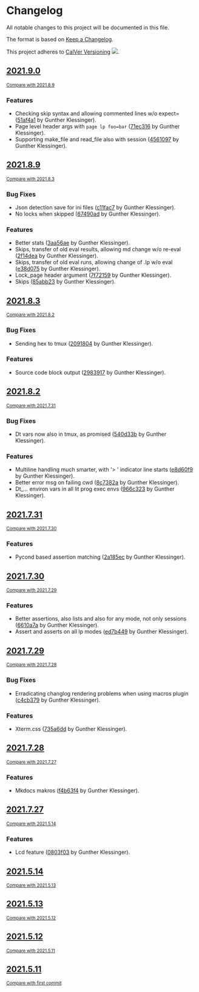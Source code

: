 <!-- AUTOMATICALLY GENERATED FILE - DO NOT DIRECTLY EDIT!

Direct edits will be gone after next CI build.
By: gk@axgk (Wed Aug 11 15:58:28 2021)
Command Line (see duties.py):

    /home/gk/miniconda3/envs/docutools_py37/bin/doc pre_process \
     --patch_mkdocs_filewatch_ign_lp \
     --gen_theme_link \
     --gen_last_modify_date \
     --gen_change_log \
     --gen_credits_page \
     --gen_auto_docs \
     --lit_prog_evaluation=md \
     --lit_prog_evaluation_timeout=5 \
     --lit_prog_on_err_keep_running=false
-->

# Changelog
All notable changes to this project will be documented in this file.

The format is based on [Keep a Changelog](http://keepachangelog.com/en/1.0.0/).

This project adheres to [CalVer Versioning](http://calver.org) ![](https://img.shields.io/badge/calver-YYYY.M.D-22bfda.svg).

## [2021.9.0](https://github.com/AXGKl/docutools/releases/tag/2021.9.0)
<small>[Compare with 2021.8.9](https://github.com/AXGKl/docutools/compare/2021.8.9...2021.9.0)</small>

### Features
- Checking skip syntax and allowing commented lines w/o expect= ([51af4a1](https://github.com/AXGKl/docutools/commit/51af4a1457efe5d706aba869981a9760bee0ec93) by Gunther Klessinger).
- Page level header args with `page lp foo=bar` ([71ec316](https://github.com/AXGKl/docutools/commit/71ec316fa01ae66c42566e7c8baf13e2089e708d) by Gunther Klessinger).
- Supporting make_file and read_file also with session ([4561097](https://github.com/AXGKl/docutools/commit/45610976eb7b67aa191b61e8fa38d3e0d1b7bc9e) by Gunther Klessinger).


## [2021.8.9](https://github.com/AXGKl/docutools/releases/tag/2021.8.9)
<small>[Compare with 2021.8.3](https://github.com/AXGKl/docutools/compare/2021.8.3...2021.8.9)</small>

### Bug Fixes
- Json detection save for ini files ([c11fac7](https://github.com/AXGKl/docutools/commit/c11fac7ac3440bcdf5e5a72ef143e56c63b8b227) by Gunther Klessinger).
- No locks when skipped ([67490ad](https://github.com/AXGKl/docutools/commit/67490ad7364795fa287f18ad615e33470e2b9a7c) by Gunther Klessinger).

### Features
- Better stats ([3aa56ae](https://github.com/AXGKl/docutools/commit/3aa56ae55f60467dd2e5f68fd6ad988a4584430f) by Gunther Klessinger).
- Skips, transfer of old eval results, allowing md change w/o re-eval ([2f14dea](https://github.com/AXGKl/docutools/commit/2f14dea6287a0245b2ae3e8a76b12a0682233751) by Gunther Klessinger).
- Skips, transfer of old eval runs, allowing change of .lp w/o eval ([e38d075](https://github.com/AXGKl/docutools/commit/e38d075912b565704f1d2b94990f69a94bd0f8cf) by Gunther Klessinger).
- Lock_page header argument ([7f72159](https://github.com/AXGKl/docutools/commit/7f7215947f783b1c2bd2521160112ffcf2e66898) by Gunther Klessinger).
- Skips ([85abb23](https://github.com/AXGKl/docutools/commit/85abb232eaae2bded3c4bdb9349885f50132de5e) by Gunther Klessinger).


## [2021.8.3](https://github.com/AXGKl/docutools/releases/tag/2021.8.3)
<small>[Compare with 2021.8.2](https://github.com/AXGKl/docutools/compare/2021.8.2...2021.8.3)</small>

### Bug Fixes
- Sending hex to tmux ([2091804](https://github.com/AXGKl/docutools/commit/2091804a647ae454cc4cc36520c098b60491fdfc) by Gunther Klessinger).

### Features
- Source code block output ([2983917](https://github.com/AXGKl/docutools/commit/29839171becf4f48f696bf5a9c2881a319ac1880) by Gunther Klessinger).


## [2021.8.2](https://github.com/AXGKl/docutools/releases/tag/2021.8.2)
<small>[Compare with 2021.7.31](https://github.com/AXGKl/docutools/compare/2021.7.31...2021.8.2)</small>

### Bug Fixes
- Dt vars now also in tmux, as promised ([540d33b](https://github.com/AXGKl/docutools/commit/540d33b1ceb4e12bb59c42f9995b837397d1a612) by Gunther Klessinger).

### Features
- Multiline handling much smarter, with '> ' indicator line starts ([e8d60f9](https://github.com/AXGKl/docutools/commit/e8d60f9f825ddff8232abcd5916384db5ffb181f) by Gunther Klessinger).
- Better error msg on failing cwd ([8c7382a](https://github.com/AXGKl/docutools/commit/8c7382a36cf5126cfec3ef1ac0560647def38121) by Gunther Klessinger).
- Dt_... environ vars in all lit prog exec envs ([966c323](https://github.com/AXGKl/docutools/commit/966c323aa751d1de1b03e9231050306f2492b37c) by Gunther Klessinger).


## [2021.7.31](https://github.com/AXGKl/docutools/releases/tag/2021.7.31)
<small>[Compare with 2021.7.30](https://github.com/AXGKl/docutools/compare/2021.7.30...2021.7.31)</small>

### Features
- Pycond based assertion matching ([2a185ec](https://github.com/AXGKl/docutools/commit/2a185ecbf423b1603f92947b17287b3066fa64ba) by Gunther Klessinger).


## [2021.7.30](https://github.com/AXGKl/docutools/releases/tag/2021.7.30)
<small>[Compare with 2021.7.29](https://github.com/AXGKl/docutools/compare/2021.7.29...2021.7.30)</small>

### Features
- Better assertions, also lists and also for any mode, not only sessions ([6610a7a](https://github.com/AXGKl/docutools/commit/6610a7ac32166d4087b6355af68b4939a18941d5) by Gunther Klessinger).
- Assert and asserts on all lp modes ([ed7b449](https://github.com/AXGKl/docutools/commit/ed7b449935db8d880fc3af0551b4d024ee385fb8) by Gunther Klessinger).


## [2021.7.29](https://github.com/AXGKl/docutools/releases/tag/2021.7.29)
<small>[Compare with 2021.7.28](https://github.com/AXGKl/docutools/compare/2021.7.28...2021.7.29)</small>

### Bug Fixes
- Erradicating changlog rendering problems when using macros plugin ([c4cb379](https://github.com/AXGKl/docutools/commit/c4cb37987b0992d640c41f8679cc505dc182af65) by Gunther Klessinger).

### Features
- Xterm.css ([735a6dd](https://github.com/AXGKl/docutools/commit/735a6dd320d889e8373bb4f7c020cb93e02ef7bf) by Gunther Klessinger).


## [2021.7.28](https://github.com/AXGKl/docutools/releases/tag/2021.7.28)
<small>[Compare with 2021.7.27](https://github.com/AXGKl/docutools/compare/2021.7.27...2021.7.28)</small>

### Features
- Mkdocs makros ([f4b63f4](https://github.com/AXGKl/docutools/commit/f4b63f45862a50ca9459239140b66e2f45da9ce9) by Gunther Klessinger).


## [2021.7.27](https://github.com/AXGKl/docutools/releases/tag/2021.7.27)
<small>[Compare with 2021.5.14](https://github.com/AXGKl/docutools/compare/2021.5.14...2021.7.27)</small>

### Features
- Lcd feature ([0803f03](https://github.com/AXGKl/docutools/commit/0803f03b8ba71f47e405be9160a0406cf9901793) by Gunther Klessinger).


## [2021.5.14](https://github.com/AXGKl/docutools/releases/tag/2021.5.14)
<small>[Compare with 2021.5.13](https://github.com/AXGKl/docutools/compare/2021.5.13...2021.5.14)</small>


## [2021.5.13](https://github.com/AXGKl/docutools/releases/tag/2021.5.13)
<small>[Compare with 2021.5.12](https://github.com/AXGKl/docutools/compare/2021.5.12...2021.5.13)</small>


## [2021.5.12](https://github.com/AXGKl/docutools/releases/tag/2021.5.12)
<small>[Compare with 2021.5.11](https://github.com/AXGKl/docutools/compare/2021.5.11...2021.5.12)</small>


## [2021.5.11](https://github.com/AXGKl/docutools/releases/tag/2021.5.11)
<small>[Compare with first commit](https://github.com/AXGKl/docutools/compare/73480690fe3d737f5c5420547ead7279e52e5431...2021.5.11)</small>

